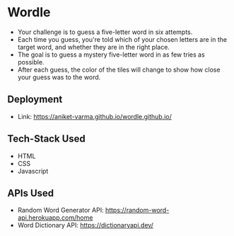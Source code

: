 # Wordle

  - Your challenge is to guess a five-letter word in six attempts. 
  - Each time you guess, you're told which of your chosen letters are in the target word, and whether they are in the right place.
  - The goal is to guess a mystery five-letter word in as few tries as possible. 
  - After each guess, the color of the tiles will change to show how close your guess was to the word.

## Deployment

- Link: https://aniket-varma.github.io/wordle.github.io/

## Tech-Stack Used

- HTML
- CSS
- Javascript

## APIs Used

- Random Word Generator API: https://random-word-api.herokuapp.com/home
- Word Dictionary API: https://dictionaryapi.dev/

